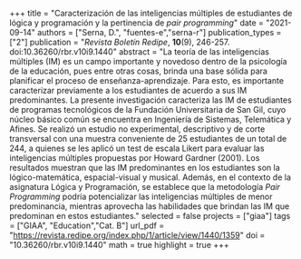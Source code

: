 +++
title = "Caracterización de las inteligencias múltiples de estudiantes de lógica y programación y la pertinencia de *pair programming*"
date = "2021-09-14"
authors = ["Serna, D.", "fuentes-e","serna-r"]
publication_types = ["2"]
publication = "*Revista Boletín Redipe*, **10**(9), 246-257. doi:10.36260/rbr.v10i9.1440"
abstract = "La teoría de las inteligencias múltiples (IM) es un campo importante y novedoso dentro de la psicología de la educación, pues entre otras cosas, brinda una base sólida para planificar el proceso de enseñanza-aprendizaje. Para esto, es importante caracterizar previamente a los estudiantes de acuerdo a sus IM predominantes. La presente investigación caracteriza las IM de estudiantes de programas tecnológicos de la Fundación Universitaria de San Gil, cuyo núcleo básico común se encuentra en Ingeniería de Sistemas, Telemática y Afines. Se realizó un estudio no experimental, descriptivo y de corte transversal con una muestra conveniente de 25 estudiantes de un total de 244, a quienes se les aplicó un test de escala Likert para evaluar las inteligencias múltiples propuestas por Howard Gardner (2001). Los resultados muestran que las IM predominantes en los estudiantes son la lógico-matemática, espacial-visual y musical. Además, en el contexto de la asignatura Lógica y Programación, se establece que la metodología *Pair Programming* podría potencializar las inteligencias múltiples de menor predominancia, mientras aprovecha las habilidades que brindan las IM que predominan en estos estudiantes."
selected = false
projects = ["giaa"]
tags = ["GIAA", "Education","Cat. B"]
url_pdf = "https://revista.redipe.org/index.php/1/article/view/1440/1359"
doi = "10.36260/rbr.v10i9.1440"
math = true
highlight = true
+++
